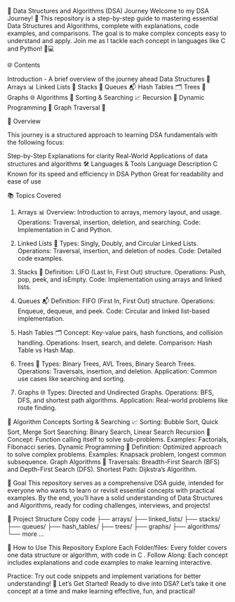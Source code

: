 🚀 Data Structures and Algorithms (DSA) Journey
Welcome to my DSA Journey! 🌟 This repository is a step-by-step guide to mastering essential Data Structures and Algorithms, complete with explanations, code 
examples, and comparisons. The goal is to make complex concepts easy to understand and apply. Join me as I tackle each concept in languages like C and Python! 🐍💻


🌐 Contents

Introduction - A brief overview of the journey ahead
Data Structures 📂
Arrays 📊
Linked Lists 🔗
Stacks 🥞
Queues 📬
Hash Tables 🗂️
Trees 🌲
Graphs 🌐
Algorithms 🧩
Sorting & Searching 📈
Recursion 🔄
Dynamic Programming 📐
Graph Traversal 🌉

📘 Overview

This journey is a structured approach to learning DSA fundamentals with the following focus:

Step-by-Step Explanations for clarity
Real-World Applications of data structures and algorithms
🛠️ Languages & Tools
Language	Description
C	Known for its speed and efficiency in DSA
Python	Great for readability and ease of use


📚 Topics Covered

1. Arrays 📊
Overview: Introduction to arrays, memory layout, and usage.
Operations: Traversal, insertion, deletion, and searching.
Code: Implementation in C and Python.

3. Linked Lists 🔗
Types: Singly, Doubly, and Circular Linked Lists.
Operations: Traversal, insertion, and deletion of nodes.
Code: Detailed code examples.

4. Stacks 🥞
Definition: LIFO (Last In, First Out) structure.
Operations: Push, pop, peek, and isEmpty.
Code: Implementation using arrays and linked lists.

5. Queues 📬
Definition: FIFO (First In, First Out) structure.
Operations: Enqueue, dequeue, and peek.
Code: Circular and linked list-based implementation.

6. Hash Tables 🗂️
Concept: Key-value pairs, hash functions, and collision handling.
Operations: Insert, search, and delete.
Comparison: Hash Table vs Hash Map.

7. Trees 🌲
Types: Binary Trees, AVL Trees, Binary Search Trees.
Operations: Traversals, insertion, and deletion.
Application: Common use cases like searching and sorting.

8. Graphs 🌐
Types: Directed and Undirected Graphs.
Operations: BFS, DFS, and shortest path algorithms.
Application: Real-world problems like route finding.


📑 Algorithm Concepts
Sorting & Searching 📈
Sorting: Bubble Sort, Quick Sort, Merge Sort
Searching: Binary Search, Linear Search
Recursion 🔄
Concept: Function calling itself to solve sub-problems.
Examples: Factorials, Fibonacci series.
Dynamic Programming 📐
Definition: Optimized approach to solve complex problems.
Examples: Knapsack problem, longest common subsequence.
Graph Algorithms 🌉
Traversals: Breadth-First Search (BFS) and Depth-First Search (DFS).
Shortest Path: Dijkstra’s Algorithm.


🎯 Goal
This repository serves as a comprehensive DSA guide, intended for everyone who wants to learn or revisit essential concepts with practical examples. By the end, 
you’ll have a solid understanding of Data Structures and Algorithms, ready for coding challenges, interviews, and projects!

📂 Project Structure
Copy code
├── arrays/
├── linked_lists/
├── stacks/
├── queues/
├── hash_tables/
├── trees/
├── graphs/
├── algorithms/
└── more ...

📌 How to Use This Repository
Explore Each Folder/files: Every folder covers one data structure or algorithm, with code in  C .
Follow Along: Each concept includes explanations and code examples to make learning interactive.



Practice: Try out code snippets and implement variations for better understanding!
🚀 Let’s Get Started!
Ready to dive into DSA? Let’s take it one concept at a time and make learning effective, fun, and practical!
